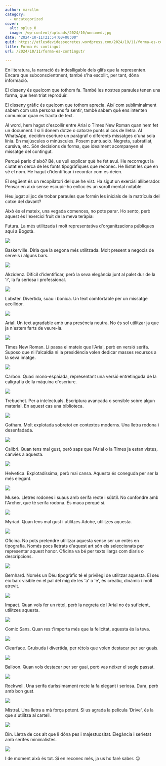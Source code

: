 ```yaml
---
author: marcllm
category:
  - uncategorized
cover:
  alt: oplus_0
  image: /wp-content/uploads/2024/10/unnamed.jpg
date: "2024-10-11T21:54:00+00:00"
guid: https://atlesdevidessecretes.wordpress.com/2024/10/11/forma-es-contingut/
title: Forma és contingut
url: /2024/10/11/forma-es-contingut/

---
```

En literatura, la narració és indeslligable dels glifs que la representen. Encara que subconscientment, també s'ha escollit, per tant, dóna informació.  

El disseny és quelcom que tothom fa. També les nostres paraules tenen una forma, que hem triat reproduir.

El disseny gràfic és quelcom que tothom aprecia. Així com subliminalment sabem com una persona ens fa sentir, també sabem què ens intenten comunicar quan es tracta de text.

Al word, hem hagut d'escollir entre Arial o Times New Roman quan hem fet un document. I si li donem dotze o catorze punts al cos de lletra. Al WhatsApp, decidim escriure un paràgraf o diferents missatges d'una sola línia. En majúscules o minúscules. Posem puntuació. Negreta, subratllat, cursiva, etc. Són decisions de forma, que idealment acompanyen el missatge del contingut.



Perquè parlo d'això? Bé, us vull explicar què he fet avui. He recorregut la ciutat en cerca de les fonts tipogràfiques que reconec. He llistat les que en sé el nom. He hagut d'identificar i recordar com es deien.

El següent és un recopilatori del que he vist. Ha sigut un exercisi alliberador. Pensar en això sense escupir-ho enlloc és un soroll mental notable.

Heu jugat al joc de trobar paraules que formin les inicials de la matrícula del cotxe del davant?

Això és el mateix, una vegada comences, no pots parar. Ho sento, però aquest és l'exercici fruit de la meva teràpia:



Futura. La més utilitzada i molt representativa d'organitzacions públiques aqui a Bogotà.

![](https://blogger.googleusercontent.com/img/b/R29vZ2xl/AVvXsEjba8hKMYShUELY82Zevi8suF3ERy1XQcsyRPAto3HKuVe_Y9X09jMSlCZlaqskXvMeMGNmaciosfnKqeBUTFouau8INlE1hUWDz_EzEG7full1rw5Y8yb1WFtt8nQXx-Ue9mmv1bpDFFJNeUVl6bPd2mXVRtFlSuKO8PI3eGd_-R53eJDU2fS6tpH4ZCwE/s1600/unnamed.jpg)



Baskerville. Diria que la segona més utilitzada. Molt present a negocis de serveis i alguns bars.

![](https://blogger.googleusercontent.com/img/b/R29vZ2xl/AVvXsEhc67fSBjuFMnL7jLpJE_1kih5bmDZPVnM72rK-HQa92xDQWck8PdX-RjawDzuKLo7PIugSHNiUfgkoLE77v6syb9U_wo0X0r0bJ1gfVW6pmBOfmCQrMEm3RVF9IXszlLs0xeyFMwEQNUwYZLXI1yOIZDua8x3gn3p8eI6cyVgZHpM4HM0_lP67oI9JttJ_/s1600/unnamed%20%281%29.jpg)



Akzidenz. Difícil d'identificar, però la seva elegància junt al palet dur de la 'r', la fa seriosa i professional.

![](https://blogger.googleusercontent.com/img/b/R29vZ2xl/AVvXsEirEO6kgDNT_-9WyVcpFPkK83QeeukN5eDqXkqjE0gQcd-V7bojSJ5MtF2ubWOvXihtc_txxQC4nT-_waUrWwXjOhUbbpwYKF25u88S0nqOYK6LzG9OcrHGUcjtoXCfif6zqcANVABekzwO4pZgrnaENRK8blLmOh0SwynXC6P29Nj7g8bcC9WMNmGmCnLH/s1600/unnamed%20%282%29.jpg)



Lobster. Divertida, suau i bonica. Un text comfortable per un missatge acollidor.

![](https://blogger.googleusercontent.com/img/b/R29vZ2xl/AVvXsEh3ORiejTzWvjH-_T_iYeSLZWNRNjwJW8mdA6PfG20wnQ3mQO4SppM9iF4DX7efP9bX-toVzgLBRYb3tT0SYTrd6aXvnczSR3qEpQ09FpFKCsVurcu4Yt51dqpQRv1kAcQdNmeUNycM8GyxK7TMi7x0xJeGwByOva7j7v2-tSItOtHV8MRSBlv0cdrWTMkU/s1600/unnamed%20%283%29.jpg)



Arial. Un text agradable amb una presència neutra. No és sol utilitzar ja que ja n'estem farts de veure-la.

![](https://blogger.googleusercontent.com/img/b/R29vZ2xl/AVvXsEjPCswn_p5MbGJgVb5CkwOk9VMPkqP3S4tVfZSPXubEoVEriigBhDDnU_iwVpq0L3H1ilJYOjgUJkqP-TevXO77FcZIeybFCaYivFNb9okFHMOMt3Xwt4uvhuqdzP6COkWgU__LKue07JIJ6l9kfwShIpqMHDne5N4AWQVFV5f2IZ9POOWNnR2axu4HFA8V/s1600/unnamed%20%284%29.jpg)



Times New Roman. Li passa el mateix que l'Arial, però en versió serifa. Suposo que ni l'alcaldia ni la presidència volen dedicar masses recursos a la seva imatge.

![](https://blogger.googleusercontent.com/img/b/R29vZ2xl/AVvXsEhR10tlYlNKOfdhwLWM3-ZjQXG8p7c9e3ZMMrfnC-ZtOYFKlheFPQJwxiEyEWa3payyZRrJzdN48RrnzW6CEMwKk3QkEDQsNFDDiLLSuMJnDynFGmx2HJQKQxr-TnkQQXhxhMWnGTHSX2U8sNlDxFIJIBLUT_GD1qKzuekGqBgHtyVUzR6ILBapfKZ34RhB/s1600/unnamed%20%285%29.jpg)



Carbon. Quasi mono-espaiada, representant una versió entretinguda de la caligrafia de la màquina d'escriure.

![](https://blogger.googleusercontent.com/img/b/R29vZ2xl/AVvXsEh3MGPehxTfacIrEKrWBhYDN3SrR0otBHZBZ7wnBTy9XsR8SCYHU6YS_nhPVwCSQf_sDOkYQ0fNgmxXSRmenkcq8j5z424shAGNU83Tijn6bw2thOuRFVebv1UZtsYEa68KzDANM1paAyBFR-2Us-bhiDpT46dkdm9c98CK7F2QhH7z5g1XIr1ON8o0MXhj/s1600/unnamed%20%286%29.jpg)



Trebuchet. Per a intelectuals. Escriptura avançada o sensible sobre algun material. En aquest cas una biblioteca.

![](https://blogger.googleusercontent.com/img/b/R29vZ2xl/AVvXsEiatTFLZ0Pnw9rc3moE7scop56fZlmMH2lPtfYkbPi_1DWrRVlKFdVWcp8453DNT6NgZ8knVuUbHEWFvB_bSKW-5fLV4Ii5l-V28W3_YFvhKk7AYTcLTx3Mma5UrGM7LT4Hdl40MWN0NSBx6-c0HO4Sc61P1JZMXJbwua6lvcmnAI_wrk2Z1OWyKRjfibhC/s1600/unnamed%20%287%29.jpg)



Gotham. Molt explotada sobretot en contextos moderns. Una lletra rodona i desenfadada.

![](https://blogger.googleusercontent.com/img/b/R29vZ2xl/AVvXsEiNr1iBqVRmF5djXSC0IPSmXKUUTKX6TPsL3qOKiKvsjUsVzRjQJcnmofljr8-WfebwtpwbCBMSYq50jUOv3J-kKW_XGPNgcFnDgErEGUt-E003b2G__nTABDF-jLNHk1PHYVxV-RC_6b5KsIp_PGvz-QiZJm7HWl4y1mQdZd5TB8dSXv7_bK_jeL4Gjx_A/s1600/unnamed%20%288%29.jpg)



Calibri. Quan tens mal gust, però saps que l'Arial o la Times ja estan vistes, canvies a aquesta.

![](https://blogger.googleusercontent.com/img/b/R29vZ2xl/AVvXsEgr0Saq627-f6-VhX9QvajhyphenhyphenpdQ7nICZzUlwy4EjyCjz2YEUucaTUY9Dsjfd7nJwmtLsTC5EWbpdLXSGK8jqS8Rr0put-bXOIwEBnrbfY-CzK3PKSWrzceBeO7FeIsCz5gDqCskXR69g2vr9UozwEX297b9Lvi8EqKxlucPAMeNJkzJuldrDXunUtHzphye/s1600/unnamed%20%289%29.jpg)



Helvetica. Explotadíssima, però mai cansa. Aquesta és coneguda per ser la més elegant.

![](https://blogger.googleusercontent.com/img/b/R29vZ2xl/AVvXsEiRdcUk3INgWu1_kzE9Kx7zI2e7I_xxqVm4BIRqCzYgYvVKI9bbMjnF3psxLhR_f4NbgRS3Rn6p2RlhiBBgbs4EQTEFTJRcydjFgOL9gvEC79-S59c4g3-nBJ2v1lLBFfmrvsJrhP8Zos-m2tFSXxFw3RgumQRSp3RSiT9HwAGT4p9L8L7pRFayyAeoWuzY/s1600/unnamed%20%2810%29.jpg)



Museo. Lletres rodones i suaus amb serifa recte i súbtil. No confondre amb l'Archer, que té serifa rodona. És maca perquè si.

![](https://blogger.googleusercontent.com/img/b/R29vZ2xl/AVvXsEjFJNRtlH-sQEsCflGBEtry9B5vJD6a76Hz0owC_sa3aZgQzM9CK4WgTMFJEjUF_Zf6OnRbTM3d05Ti-3KTmxIIGlSsYuGP-RGVRNDYdZTHaCvQjP3Z4UzD8E6frOUhzZb9c-tuUZ2FREfwF8PEL4PJjaV7HRKiRtyCpiGya9lkDaI0dBRZM0DocKMkXkpf/s1600/unnamed%20%2811%29.jpg)



Myriad. Quan tens mal gust i utilitzes Adobe, utilitzes aquesta.

![](https://blogger.googleusercontent.com/img/b/R29vZ2xl/AVvXsEii4i4GTlANS8wW6NHWMYdvDxkt92wMWPilj_60dMWhGuj0MGUkuX281zhMDrr2JBclzoDcc8dfZNwxFrU8FXZ3nC1DpSTtS1QgweDsCeiM1yf_2-LcU_hsWXhsefT2gxzu6WLpeNnFDedQFzQEd20vKxwWF3JSPTGRKwazGeic9QBYodBhEIKmQVE6dwTl/s1600/unnamed%20%2812%29.jpg)



Oficina. No pots pretendre utilitzar aquesta sense ser un entès en tipografia. Només pocs lletrats d'aquest art són els seleccionats per representar aquest honor. Oficina va bé per texts llargs com diaris o descripcions.

![](https://blogger.googleusercontent.com/img/b/R29vZ2xl/AVvXsEhsRkSTOnMQU0YswPVI_EoRdQ-qzCOZOBNbHePr5kDtGyojgpS2FeDVj3Npb6yKxlPEkNBdOB66PjbEBFO9f5Tu8m8n6svdPhdnyS64W-Uk6HEb1qJEhFWKVYtKLtb_9OOQPnEe9Fa__zLZtP7SfeOzDVs18oiTgA_n6htvpTOMt3Jp7YMb0ctig5tpziWh/s1600/unnamed%20%2813%29.jpg)



Bernhard. Només un Déu tipogràfic té el privilegi de utilitzar aquesta. El seu eix baix visible en el pal del mig de les 'a' o 'e', és creatiu, dinàmic i molt atrevit.

![](https://blogger.googleusercontent.com/img/b/R29vZ2xl/AVvXsEh5o1stImuKR11eOE3H09PHidZPEhsk9zTWK2hoqUc88UqlCWBgXSkcCRj826E0FIbVfitRt4_NBaAbBeywLQdsDDmX723C9EGgmk3_JXqmAwL8jSaP1Iy1Gp1uwWXstY0NFGDJE2gMv2yY6vrVpUUJUxfmwD8lZfH78R7SVBc55Q0qLTIrwXzyKbGNSyC4/s1600/unnamed%20%2814%29.jpg)



Impact. Quan vols fer un rètol, però la negreta de l'Arial no és suficient, utilitzes aquesta.

![](https://blogger.googleusercontent.com/img/b/R29vZ2xl/AVvXsEgnM2e3Hhiqwvra0ZBdvBpg5OkClyEn61hhZudR5yfFXThgDsmym3mW9E0te_4dgAU4_KNh1qB7n8b8p6ERVHdVReNfZ1gR_Nf945gebpt6Te6pDczmVP1hCSoBBPSne2RxP5FygIzj0kDIIMTCWY9-Q7U1evUfYA0W4R3TTABfmj7npGfzX0h7m_r7Bymt/s1600/unnamed%20%2815%29.jpg)



Comic Sans. Quan res t'importa més que la felicitat, aquesta és la teva.

![](https://blogger.googleusercontent.com/img/b/R29vZ2xl/AVvXsEgZiirxWS68QhArAtWGWRKfNOzXMiSF40vqdxu6s-XYOkk5_pGkZJ7pl805oOD19C5Nwa51QrJ3deADa8PSoF4XvmlAW8QAXU1KRdIyezxlfyxRqBJtlgg73DEL04TKkHJULa_2b9oglHspAi3ZsjoK57-nBdTDaxKONHFEX3EEw4pJe0l3m4w_thQTFyfe/s1600/unnamed%20%2816%29.jpg)



Clearface. Gruixuda i divertida, per rètols que volen destacar per ser guais.

![](https://blogger.googleusercontent.com/img/b/R29vZ2xl/AVvXsEh3KC3cJbXm8XFfc2LXKxcPCOx6D6dvFamB8oaJKY6dAH_utYB0SV3esfaj9dCnssmkG6vlL8LjgmbQZj_XjuYB-nv3ZftQSgVkCGeqNR1d6V999lHbnm-EHQRch1DmNwSzVa_NkWg-RbJ0LLmJ6Zo5UpQTKPE1INmWzPe-lWXGpW74g_RTCeXh3wDc0YS3/s1600/unnamed%20%2817%29.jpg)



Balloon. Quan vols destacar per ser guai, però vas néixer el segle passat.

![](https://blogger.googleusercontent.com/img/b/R29vZ2xl/AVvXsEjoHx2RO76rQpZ4iUNcgpsqEkvBmt2SZ0c3uUOpevUydc90rTmBLszoP4giIV0crQHhm_BnsFWJQiEg6bJLsEdqyguRDk30MJ2DPTknE9rUDovfDnZQ-lBCkdHV6Bgy0B5lDOO4hWKbexfPc3PrLF7we4KaIe5ALmVqSDwaGdwc9CRDYxqpnIvN5ux5wcDp/s1600/unnamed%20%2818%29.jpg)

Rockwell. Una serifa duríssimament recte la fa elegant i seriosa. Dura, però amb bon gust.



![](https://blogger.googleusercontent.com/img/b/R29vZ2xl/AVvXsEgXem85lAizuE06z-TvmXl12UiYWTODsPBrK2X6Vxf0YvFjM8by0nuTtGdE6pX4x1Xsvi2CarYpIWeattf0BmhG_xHW2Duf0y0QlN_k5mpMXhpfE5Z0e1eKQfPm_tuKkAxcm2FnJqdhTTkhHkYSIbmXinBsM1MW4mVYjrIjPER2ZKFEJVJjF9Vr5QwghVHP/s1600/unnamed%20%2819%29.jpg)

Mistral. Una lletra a mà força potent. Si us agrada la pelicula 'Drive', és la que s'utilitza al cartell.

[![](https://blogger.googleusercontent.com/img/a/AVvXsEhyFxhQGpyxiTdi7irYBuvM5QjqWvtyKvfVH3QLfZv_IkZ-oqgINeBaPiSXqlrOTFGXW3gj05ALcMR9iqx_Xhay_vz7BwayuGThqYFkYTqmfXg_2Np5hyvoSpc7zd_vjp2XZkIGnEBj9sDC3MdyzDKeCgh5IvNQDe18265wkiPHq0pcaZIC1pO5VcHvQmR5)](https://blogger.googleusercontent.com/img/a/AVvXsEhyFxhQGpyxiTdi7irYBuvM5QjqWvtyKvfVH3QLfZv_IkZ-oqgINeBaPiSXqlrOTFGXW3gj05ALcMR9iqx_Xhay_vz7BwayuGThqYFkYTqmfXg_2Np5hyvoSpc7zd_vjp2XZkIGnEBj9sDC3MdyzDKeCgh5IvNQDe18265wkiPHq0pcaZIC1pO5VcHvQmR5)



Din. Lletra de cos alt que li dóna pes i majestuositat. Elegància i serietat amb serifes minimalistes.

[![](https://blogger.googleusercontent.com/img/a/AVvXsEhAJCblwe6KcTYRdVCt-wjTFS0jCV0zbb9bT2GQNtEU1eUYSk19Rj29LkzhbPy4AkpK4Ro_sPahfEDLgWaHDnHUWucqEyjJ9U0T0c_fYWsTgAw3fJLmeSjiImsY__eeqNuE03n7CVfUIWPNPBmA42PT-ANsyRCwf9hNHaaxRrtL589t8W8FGkCSuLjPDT4o)](https://blogger.googleusercontent.com/img/a/AVvXsEhAJCblwe6KcTYRdVCt-wjTFS0jCV0zbb9bT2GQNtEU1eUYSk19Rj29LkzhbPy4AkpK4Ro_sPahfEDLgWaHDnHUWucqEyjJ9U0T0c_fYWsTgAw3fJLmeSjiImsY__eeqNuE03n7CVfUIWPNPBmA42PT-ANsyRCwf9hNHaaxRrtL589t8W8FGkCSuLjPDT4o)




I de moment això és tot. Si en reconec més, ja us ho faré saber. 😌
